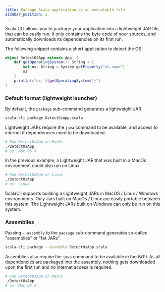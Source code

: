 ```yaml
---
title: Package Scala application as an executable file
sidebar_position: 2
---
```


Scala CLI allows you to package your application into a lightweight JAR file, that can be easily run.
It only contains the byte code of your sources, and automatically downloads its dependencies on its first run.

The following snippet contains a short application to detect the OS:
```scala title=DetectOsApp.scala
object DetectOSApp extends App  {
    def getOperatingSystem(): String = {
        val os: String = System.getProperty("os.name")
        os
    }
    println(s"os: ${getOperatingSystem()}")
}
```

### Default format (lightweight launcher)

By default, the `package` sub-command generates a lightweight JAR.

```bash
scala-cli package DetectOsApp.scala
```

<!-- Expected:
Wrote DetectOsApp, run it with
  ./DetectOsApp
-->

Lightweight JARs require the `java` command to be available, and access to internet if dependencies need to be downloaded.

```bash
# Run DetectOsApp on MacOs 
./DetectOsApp
# os: Mac OS X
```

In the previous example, a Lightweight JAR that was built in a MacOs environment could also run on Linux.

```bash
# Run DetectOsApp on Linux 
./DetectOsApp
# os: Linux
``` 

ScalaCli supports building a Lightweight JARs in MacOS / Linux / Windows environments.
Only Jars built on MacOs / Linux are easily portable between this system. The Lightweight JARs built on Windows can only be run on this system.


### Assemblies
Passing `--assembly` to the `package` sub-command generates so-called "assemblies" or "fat JARs". 

```bash
scala-cli package --assembly DetectOsApp.scala
```

Assemblies also require the `java` command to be available in the `PATH`. As all dependencies are packaged into the assembly, nothing gets downloaded upon the first run and no internet access is required.

```bash
# Run DetectOsApp on MacOs 
./DetectOsApp
# os: Mac OS X
```